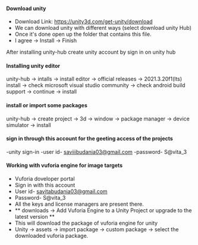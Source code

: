 #### Download unity
- Download Link: https://unity3d.com/get-unity/download
- We can download unity with different ways (select download unity Hub)
- Once it's done open up the folder that contains this file.
- I agree -> Install -> Finish

After installing unity-hub create unity account by sign in on unity hub

#### Installing unity editor
unity-hub -> intalls -> install editor -> official releases -> 2021.3.20f1(lts) install -> check microsoft visual studio community -> check android build support -> continue -> install

#### install or import some packages
unity-hub -> create project -> 3d -> window -> package manager -> device simulator -> install

#### sign in through this account for the geeting access of the projects
-unity sign-in
-user id- saviiibudania03@gmail.com
-password- S@vita_3

#### Working with vuforia engine for image targets
- Vuforia doveloper portal
- Sign in with this account
- User id- savitabudania03@gmail.com
- Password- S@vita_3
- All the keys and license managers are present there.
- ** downloads -> Add Vuforia Engine to a Unity Project or upgrade to the latest version **
- This will download the package of vuforia engine for unity
- Unity -> assets -> import package -> custom package -> select the downloaded vuforia package.




